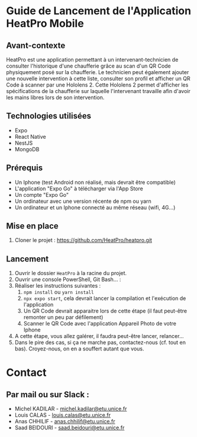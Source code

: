 # Guide de Lancement de l'Application HeatPro Mobile

## Avant-contexte

HeatPro est une application permettant à un intervenant-technicien de consulter
l'historique d'une chaufferie grâce au scan d'un QR Code physiquement 
posé sur la chaufferie. Le technicien peut également ajouter une nouvelle 
intervention à cette liste, consulter son profil et afficher un QR Code à 
scanner par une Hololens 2. Cette Hololens 2 permet d'afficher 
les spécifications de la chaufferie sur laquelle l'intervenant travaille
afin d'avoir les mains libres lors de son intervention.

## Technologies utilisées

- Expo
- React Native
- NestJS
- MongoDB

## Prérequis
- Un Iphone (test Android non réalisé, mais devrait être compatible)
- L'application "Expo Go" à télécharger via l'App Store
- Un compte "Expo Go"
- Un ordinateur avec une version récente de npm ou yarn
- Un ordinateur et un Iphone connecté au même réseau (wifi, 4G...)

## Mise en place

1. Cloner le projet : https://github.com/HeatPro/heatpro.git

## Lancement

1. Ouvrir le dossier `HeatPro` à la racine du projet.
2. Ouvrir une console PowerShell, Git Bash... : 
3. Réaliser les instructions suivantes :
   1. `npm install` ou `yarn install`
   2. `npx expo start`, cela devrait lancer la compilation et l'exécution de l'application
   3. Un QR Code devrait apparaitre lors de cette étape (il faut peut-être remonter un peu par défilement)
   4. Scanner le QR Code avec l'application Appareil Photo de votre Iphone
4. A cette étape, vous allez galérer, il faudra peut-être lancer, relancer...
5. Dans le pire des cas, si ça ne marche pas, contactez-nous (cf. tout en bas). Croyez-nous, on en a souffert autant que vous.

# Contact

## Par mail ou sur Slack :

- Michel KADILAR - michel.kadilar@etu.unice.fr
- Louis CALAS - louis.calas@etu.unice.fr
- Anas CHHILIF - anas.chhilif@etu.unice.fr
- Saad BEIDOURI - saad.beidouri@etu.unice.fr